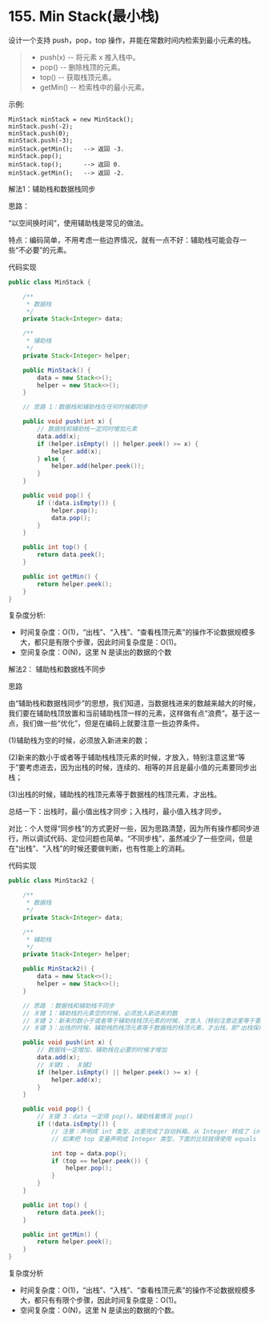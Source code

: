# 155. Min Stack(最小栈)

设计一个支持 push，pop，top 操作，并能在常数时间内检索到最小元素的栈。

>- push(x) -- 将元素 x 推入栈中。
>- pop() -- 删除栈顶的元素。
>- top() -- 获取栈顶元素。
>- getMin() -- 检索栈中的最小元素。

示例:
```text
MinStack minStack = new MinStack();
minStack.push(-2);
minStack.push(0);
minStack.push(-3);
minStack.getMin();   --> 返回 -3.
minStack.pop();
minStack.top();      --> 返回 0.
minStack.getMin();   --> 返回 -2.
```

解法1：辅助栈和数据栈同步

思路：

“以空间换时间”，使用辅助栈是常见的做法。

特点：编码简单，不用考虑一些边界情况，就有一点不好：辅助栈可能会存一些“不必要”的元素。

代码实现

```java
public class MinStack {

	/**
	 * 数据栈
	 */
	private Stack<Integer> data;

	/**
	 * 辅助栈
	 */
	private Stack<Integer> helper;

	public MinStack() {
		data = new Stack<>();
		helper = new Stack<>();
	}

	// 思路 1：数据栈和辅助栈在任何时候都同步

	public void push(int x) {
		// 数据栈和辅助栈一定同时增加元素
		data.add(x);
		if (helper.isEmpty() || helper.peek() >= x) {
			helper.add(x);
		} else {
			helper.add(helper.peek());
		}
	}

	public void pop() {
		if (!data.isEmpty()) {
			helper.pop();
			data.pop();
		}
	}

	public int top() {
		return data.peek();
	}

	public int getMin() {
		return helper.peek();
	}
}

```

复杂度分析:

- 时间复杂度：O(1)，“出栈”、“入栈”、“查看栈顶元素”的操作不论数据规模多大，都只是有限个步骤，因此时间复杂度是：O(1)。
- 空间复杂度：O(N)，这里 N 是读出的数据的个数

解法2： 辅助栈和数据栈不同步

思路

由“辅助栈和数据栈同步”的思想，我们知道，当数据栈进来的数越来越大的时候，我们要在辅助栈顶放置和当前辅助栈顶一样的元素，这样做有点“浪费”。基于这一点，我们做一些“优化”，但是在编码上就要注意一些边界条件。

(1)辅助栈为空的时候，必须放入新进来的数；

(2)新来的数小于或者等于辅助栈栈顶元素的时候，才放入，特别注意这里“等于”要考虑进去，因为出栈的时候，连续的、相等的并且是最小值的元素要同步出栈；

(3)出栈的时候，辅助栈的栈顶元素等于数据栈的栈顶元素，才出栈。

总结一下：出栈时，最小值出栈才同步；入栈时，最小值入栈才同步。

对比：个人觉得“同步栈”的方式更好一些，因为思路清楚，因为所有操作都同步进行，所以调试代码、定位问题也简单。“不同步栈”，虽然减少了一些空间，但是在“出栈”、“入栈”的时候还要做判断，也有性能上的消耗。

代码实现

```java
public class MinStack2 {

	/**
	 * 数据栈
	 */
	private Stack<Integer> data;

	/**
	 * 辅助栈
	 */
	private Stack<Integer> helper;

	public MinStack2() {
		data = new Stack<>();
		helper = new Stack<>();
	}

	// 思路 ：数据栈和辅助栈不同步
	// 关键 1：辅助栈的元素空的时候，必须放入新进来的数
	// 关键 2：新来的数小于或者等于辅助栈栈顶元素的时候，才放入（特别注意这里等于要考虑进去）
	// 关键 3：出栈的时候，辅助栈的栈顶元素等于数据栈的栈顶元素，才出栈，即"出栈保持同步"就可以了

	public void push(int x) {
		// 数据栈一定增加，辅助栈在必要的时候才增加
		data.add(x);
		// 关键1 、 关键2
		if (helper.isEmpty() || helper.peek() >= x) {
			helper.add(x);
		}
	}

	public void pop() {
		// 关键 3：data 一定得 pop()。辅助栈看情况 pop()
		if (!data.isEmpty()) {
			// 注意：声明成 int 类型，这里完成了自动拆箱，从 Integer 转成了 int，因此下面的比较可以使用 "==" 运算符
			// 如果把 top 变量声明成 Integer 类型，下面的比较就得使用 equals 方法

			int top = data.pop();
			if (top == helper.peek()) {
				helper.pop();
			}
		}
	}

	public int top() {
		return data.peek();
	}

	public int getMin() {
		return helper.peek();
	}
}
```

复杂度分析

- 时间复杂度：O(1)，“出栈”、“入栈”、“查看栈顶元素”的操作不论数据规模多大，都只有有限个步骤，因此时间复杂度是：O(1)。
- 空间复杂度：O(N)，这里 N 是读出的数据的个数。















